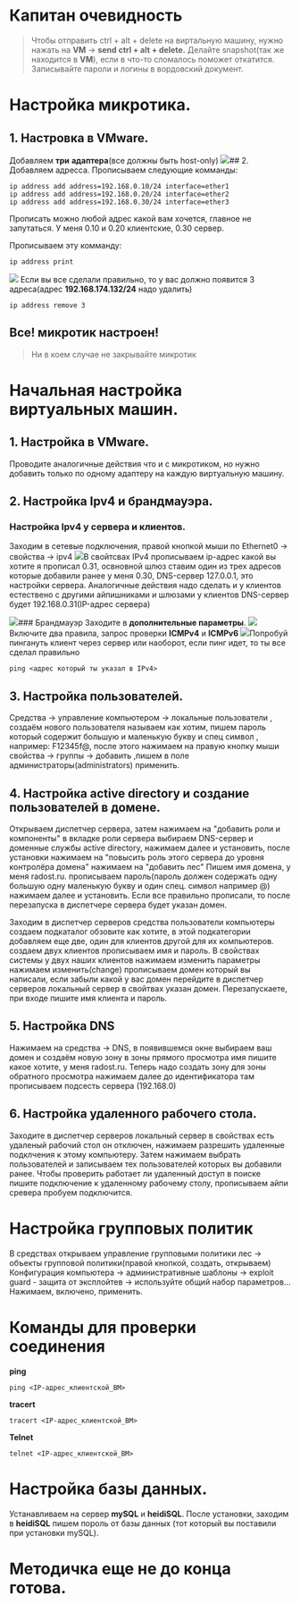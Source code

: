 # Капитан очевидность

>Чтобы отправить ctrl + alt + delete  на виртальную машину, нужно нажать на **VM** -> **send  ctrl + alt + delete.**
>Делайте snapshot(так же находится в **VM**), если в что-то сломалось поможет откатится.
>Записывайте пароли  и логины в вордовский документ.


# Настройка микротика.
## 1. Настровка в VMware.
Добавляем **три** **адаптера**(все должны быть host-only)
![](https://imgur.com/ahE5rH3)## 2. Добавляем адресса.
Прописываем следующие комманды:
```
ip address add address=192.168.0.10/24 interface=ether1
ip address add address=192.168.0.20/24 interface=ether2
ip address add address=192.168.0.30/24 interface=ether3
```
Прописать можно любой адрес какой вам хочется, главное не запутаться.
У меня 0.10 и 0.20 клиентские,  0.30 сервер.

Прописываем эту комманду:
```
ip address print
```
![](Media/address.jpg)
Если вы все сделали правильно, то у вас должно появится 3 адреса(адрес  **192.168.174.132/24** надо удалить)
```
ip address remove 3
```

## Все! микротик настроен!
>Ни в коем случае не закрывайте микротик


# Начальная настройка виртуальных машин.

## 1. Настройка в VMware.
Проводите аналогичные действия что и с микротиком, но нужно добавить только по одному адаптеру на каждую виртуальную машину.

## 2. Настройка Ipv4 и брандмауэра.

### Настройка Ipv4 у сервера и клиентов.

Заходим в сетевые подключения, правой кнопкой мыши по Ethernet0 -> свойства -> ipv4
![](Media/ethernet.png)В свойтсвах IPv4 прописываем ip-адрес какой вы хотите я прописал 0.31, освновной шлюз ставим один из трех адресов которые  добавили ранее у меня 0.30, DNS-сервер  127.0.0.1,  это настройки сервера. Аналогичные действия надо сделать и у клиентов естествено с другими  айпишниками и шлюзами у клиентов DNS-сервер будет 192.168.0.31(IP-адрес сервера)

![](Media/ipv4.png)### Брандмауэр
Заходите в **дополнительные параметры**.
![](Media/firewall.png)Включите два правила, запрос проверки **ICMPv4** и **ICMPv6**
![](Media/AD.png)Попробуй пингануть клиент через сервер или наоборот, если пинг идет, то ты все сделал правильно
```
ping <адрес который ты указал в IPv4>
```

## 3. Настройка пользователей.
Средства -> управление компьютером -> локальные пользователи , создаём нового пользователя называем как хотим, пишем пароль который содержит большую и маленькую букву и спец символ , например: F12345f@, после этого нажимаем на правую кнопку мыши свойства -> группы -> добавить ,пишем в поле администраторы(administrators) применить. 
## 4. Настройка active directory и создание пользователей в домене.
Открываем диспетчер сервера, затем нажимаем на "добавить роли и компоненты" в вкладке роли сервера выбираем DNS-сервер и доменные службы active directory, нажимаем далее и установить, после установки нажимаем на "повысить роль этого сервера до уровня контролёра домена" нажимаем на "добавить лес"
Пишем имя домена, у меня radost.ru. прописываем пароль(пароль должен содержать одну большую одну маленькую букву и один спец. символ например @) нажимаем далее и установить.
Если все правильно прописали, то после перезапуска в диспетчере сервера будет указан домен.

Заходим в диспетчер серверов средства пользователи компьютеры создаем подкаталог обзовите как хотите, в этой подкатегории добавляем еще две, один для клиентов другой для их компьютеров. создаем двух клиентов прописываем имя и пароль. В свойствах системы у двух наших клиентов нажимаем изменить параметры нажимаем изменить(change) прописываем домен который вы написали, если забыли какой у вас домен перейдите в диспетчер серверов локальный сервер в свойтвах указан домен.
Перезапускаете, при входе пишите имя клиента и пароль.

## 5. Настройка  DNS 
Нажимаем на средства -> DNS, в появившемся окне выбираем ваш домен и создаём новую зону в зоны прямого просмотра имя пишите какое хотите, у меня radost.ru. Теперь надо создать зону для зоны обратного просмотра нажимаем далее до идентификатора там прописываем подсесть сервера (192.168.0)

## 6. Настройка удаленного рабочего стола.
Заходите в диспетчер серверов локальный сервер  в свойствах есть удаленый рабочий  стол он отключен, нажимаем разрешить удаленные подклчения  к этому компьютеру. Затем нажимаем выбрать пользователей и записываем тех пользователей которых вы добавили ранее. Чтобы проверить работает ли удаленный доступ в поиске пишите подключение  к удаленному рабочему столу, прописываем айпи сревера пробуем подключится.


# Настройка групповых политик
В средствах открываем управление групповыми политики лес -> объекты групповой политики(правой кнопкой, создать, открываем) Конфигурация компьютера -> административные шаблоны -> exploit guard - защита от эксплойтев -> используйте общий набор параметров... Нажимаем, включено, применить.


# Команды для проверки соединения

**ping**
```
ping <IP-адрес_клиентской_ВМ>
```
**tracert**
```
tracert <IP-адрес_клиентской_ВМ>

```
**Telnet**
```
telnet <IP-адрес_клиентской_ВМ>
```

# Настройка базы данных.
Устанавливаем на сервер **mySQL** и **heidiSQL**. После установки, заходим в **heidiSQL** пишем пороль от базы данных (тот который вы поставили при установки mySQL).

# Методичка еще не до конца готова.
